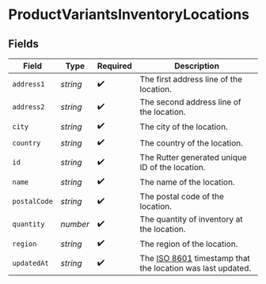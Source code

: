 # ProductVariantsInventoryLocations


## Fields

| Field                                                                                                                | Type                                                                                                                 | Required                                                                                                             | Description                                                                                                          |
| -------------------------------------------------------------------------------------------------------------------- | -------------------------------------------------------------------------------------------------------------------- | -------------------------------------------------------------------------------------------------------------------- | -------------------------------------------------------------------------------------------------------------------- |
| `address1`                                                                                                           | *string*                                                                                                             | :heavy_check_mark:                                                                                                   | The first address line of the location.                                                                              |
| `address2`                                                                                                           | *string*                                                                                                             | :heavy_check_mark:                                                                                                   | The second address line of the location.                                                                             |
| `city`                                                                                                               | *string*                                                                                                             | :heavy_check_mark:                                                                                                   | The city of the location.                                                                                            |
| `country`                                                                                                            | *string*                                                                                                             | :heavy_check_mark:                                                                                                   | The country of the location.                                                                                         |
| `id`                                                                                                                 | *string*                                                                                                             | :heavy_check_mark:                                                                                                   | The Rutter generated unique ID of the location.                                                                      |
| `name`                                                                                                               | *string*                                                                                                             | :heavy_check_mark:                                                                                                   | The name of the location.                                                                                            |
| `postalCode`                                                                                                         | *string*                                                                                                             | :heavy_check_mark:                                                                                                   | The postal code of the location.                                                                                     |
| `quantity`                                                                                                           | *number*                                                                                                             | :heavy_check_mark:                                                                                                   | The quantity of inventory at the location.                                                                           |
| `region`                                                                                                             | *string*                                                                                                             | :heavy_check_mark:                                                                                                   | The region of the location.                                                                                          |
| `updatedAt`                                                                                                          | *string*                                                                                                             | :heavy_check_mark:                                                                                                   | The [ISO 8601](https://www.iso.org/iso-8601-date-and-time-format.html) timestamp that the location was last updated. |